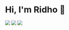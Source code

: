 # Hi, I'm Ridho 👋

<p>
 <p>
    <a href="https://www.facebook.com/r.aditya2603" target="_blank"><img src="https://img.shields.io/badge/Ridho_Aditya-30302f?style=flat&logo=facebook" /></a>
    <a href="https://instagram.com/ridhoadtyaa" target="_blank"><img src="https://img.shields.io/badge/@ridhoadtyaa-30302f?style=flat&logo=instagram" /></a>
    <img src="https://gpvc.arturio.dev/ridhoadtyaa" />
</p>
</p>
 
